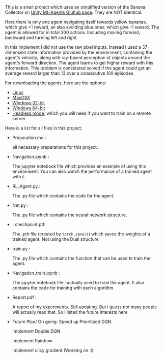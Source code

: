 This is a small project which uses an simplified version of the Banana Collector on [Unity ML-Agents Giuhub page](https://github.com/Unity-Technologies/ml-agents/blob/master/docs/Learning-Environment-Examples.md#banana-collector). They are NOT identical.

Here there is only one agent navigating itself towards yellow bananas, which give +1 reward, an also avoiding blue ones, which give -1 reward. The agent is allowed for in total 300 actions. Including moving forward, backward and turning left and right.

In this implement I did not use the raw pixel inputs. Instead I used a 37-dimension state information provided by the environment, containing the agent's velocity, along with ray-based perception of objects around the agent's forward direction. The agent learns to get higher reward with this information. This problem is considered solved if the agent could get an average reward larger than 13 over a consecutive 100 episodes.

For downloading the agents, here are the options:
  * [Linux](https://s3-us-west-1.amazonaws.com/udacity-drlnd/P1/Banana/Banana_Linux.zip)
  * [MaxOSX](https://s3-us-west-1.amazonaws.com/udacity-drlnd/P1/Banana/Banana.app.zip)
  * [Windows 32-bit](https://s3-us-west-1.amazonaws.com/udacity-drlnd/P1/Banana/Banana_Windows_x86.zip)
  * [Windows 64-bit](https://s3-us-west-1.amazonaws.com/udacity-drlnd/P1/Banana/Banana_Windows_x86_64.zip)
  * [Headless mode](https://s3-us-west-1.amazonaws.com/udacity-drlnd/P1/Banana/Banana_Linux_NoVis.zip), which you will need if you want to train on a remote server

Here is a list for all files in this project:
  * Preparation.md : 
  
      all necessary preparations for this project.
  * Navigation.ipynb :
  
      The jupyter notebook file which provides an example of using this environment. You can also watch the performance of a trained agent with it.
  * RL_Agent.py : 
  
      The .py file which contains the code for the agent.
  * Net.py : 
  
      The .py file which contains the neural network structure.
  * : chechpoint.pth
  
      The .pth file (created by ```torch.save()```) which saves the weights of a trained agent. Not using the Dual structure
  * train.py : 
  
      The .py file which contains the function that can be used to train the agent.
  * Navigation_train.ipynb :
  
      The jupyter notebook file I actually used to train the agent. It also contains the code for training with each algorithm
  * Report.pdf :
  
      A report of my experiments. Still updating. But I guess not many people will actually read that. So I listed the future interests here   
  * Future Plan/ On going:
      Speed up Prioritized DQN
      
      Implement Double DQN
      
      Implement Rainbow
      
      Implement olicy gradient (Working on it)
